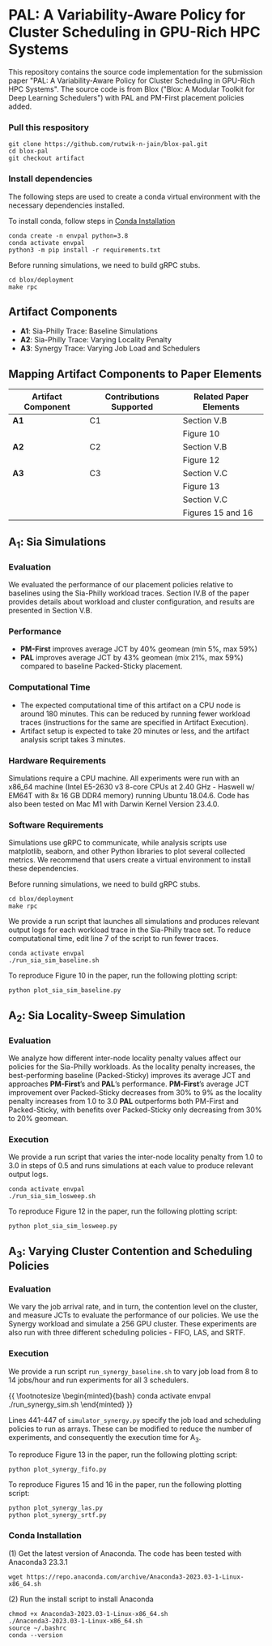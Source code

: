 # PAL: A Variability-Aware Policy for Cluster Scheduling in GPU-Rich HPC Systems
This repository contains the source code implementation for the submission paper "PAL: A Variability-Aware Policy for Cluster Scheduling in GPU-Rich HPC Systems". The source code is from Blox ("Blox: A Modular Toolkit for Deep Learning Schedulers") with PAL and PM-First placement policies added.

### Pull this respository
```
git clone https://github.com/rutwik-n-jain/blox-pal.git
cd blox-pal
git checkout artifact
```

### Install dependencies
The following steps are used to create a conda virtual environment with the necessary dependencies installed. 

To install conda, follow steps in [Conda Installation](#Conda-Installation)

```
conda create -n envpal python=3.8
conda activate envpal
python3 -m pip install -r requirements.txt
```

Before running simulations, we need to build gRPC stubs.
```
cd blox/deployment
make rpc
```


## Artifact Components

- **A1**: Sia-Philly Trace: Baseline Simulations
- **A2**: Sia-Philly Trace: Varying Locality Penalty
- **A3**: Synergy Trace: Varying Job Load and Schedulers

## Mapping Artifact Components to Paper Elements

| Artifact Component | Contributions Supported | Related Paper Elements |
|--------------------|-------------------------|------------------------|
| **A1**             | C1                      | Section V.B            |
|                    |                         | Figure 10              |
| **A2**             | C2                      | Section V.B            |
|                    |                         | Figure 12              |
| **A3**             | C3                      | Section V.C            |
|                    |                         | Figure 13              |
|                    |                         | Section V.C            |
|                    |                         | Figures 15 and 16      |

## A<sub>1</sub>: Sia Simulations

### Evaluation

We evaluated the performance of our placement policies relative to baselines using the Sia-Philly workload traces. Section IV.B of the paper provides details about workload and cluster configuration, and results are presented in Section V.B.

### Performance

- **PM-First** improves average JCT by 40% geomean (min 5%, max 59%)
- **PAL** improves average JCT by 43% geomean (mix 21%, max 59%) compared to baseline Packed-Sticky placement.

### Computational Time

- The expected computational time of this artifact on a CPU node is around 180 minutes. This can be reduced by running fewer workload traces (instructions for the same are specified in Artifact Execution).
- Artifact setup is expected to take 20 minutes or less, and the artifact analysis script takes 3 minutes.

### Hardware Requirements

Simulations require a CPU machine. All experiments were run with an x86_64 machine (Intel E5-2630 v3 8-core CPUs at 2.40 GHz - Haswell w/ EM64T with 8x 16 GB DDR4 memory) running Ubuntu 18.04.6. Code has also been tested on Mac M1 with Darwin Kernel Version 23.4.0.

### Software Requirements

Simulations use gRPC to communicate, while analysis scripts use matplotlib, seaborn, and other Python libraries to plot several collected metrics. We recommend that users create a virtual environment to install these dependencies.


Before running simulations, we need to build gRPC stubs.
```
cd blox/deployment
make rpc
```

We provide a run script that launches all simulations and produces relevant output logs for each workload trace in the Sia-Philly trace set. 
To reduce computational time, edit line 7 of the script to run fewer traces. 
```
conda activate envpal
./run_sia_sim_baseline.sh
```

To reproduce Figure 10 in the paper, run the following plotting script:
```
python plot_sia_sim_baseline.py
```

## A<sub>2</sub>: Sia Locality-Sweep Simulation

### Evaluation
We analyze how different inter-node locality penalty values affect our policies for the Sia-Philly workloads. As the locality penalty increases, the best-performing baseline (Packed-Sticky) improves its average JCT and approaches
**PM-First**’s and **PAL**’s performance. **PM-First**’s average JCT improvement over Packed-Sticky decreases from 30% to 9% as
the locality penalty increases from 1.0 to 3.0 **PAL** outperforms both PM-First and Packed-Sticky, with benefits over Packed-Sticky only decreasing from 30% to 20% geomean.

### Execution
We provide a run script that varies the inter-node locality penalty from 1.0 to 3.0 in steps of 0.5 and runs simulations at each value to produce relevant output logs. 

```
conda activate envpal
./run_sia_sim_losweep.sh
```

To reproduce Figure 12 in the paper, run the following plotting script:
```
python plot_sia_sim_losweep.py
```

## A<sub>3</sub>: Varying Cluster Contention and Scheduling Policies

### Evaluation
We vary the job arrival rate, and in turn, the contention level on the cluster, and measure JCTs to evaluate the performance of our policies. We use the Synergy workload and simulate a 256 GPU cluster. These experiments are also run with three different scheduling policies - FIFO, LAS, and SRTF. 

### Execution
We provide a run script `run_synergy_baseline.sh` to vary job load from 8 to 14 jobs/hour and run experiments for all 3 schedulers. 

{{ \footnotesize
\begin{minted}{bash}
conda activate envpal
./run_synergy_sim.sh
\end{minted}
}}

Lines 441-447 of `simulator_synergy.py` specify the job load and scheduling policies to run as arrays. These can be modified to reduce the number of experiments, and consequently the execution time for A<sub>3</sub>. 

To reproduce Figure 13 in the paper, run the following plotting script:
```
python plot_synergy_fifo.py
```
To reproduce Figures 15 and 16 in the paper, run the following plotting script:
```
python plot_synergy_las.py
python plot_synergy_srtf.py
```


### Conda Installation
(1) Get the latest version of Anaconda. The code has been tested with Anaconda3 23.3.1
```
wget https://repo.anaconda.com/archive/Anaconda3-2023.03-1-Linux-x86_64.sh
```
(2) Run the install script to install Anaconda
```
chmod +x Anaconda3-2023.03-1-Linux-x86_64.sh
./Anaconda3-2023.03-1-Linux-x86_64.sh
source ~/.bashrc
conda --version
```
